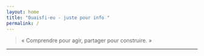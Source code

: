 ```yaml
---
layout: home
title: "Ouaisfi·eu - juste pour info "
permalink: /
---
```


> « Comprendre pour agir, partager pour construire. »


---
